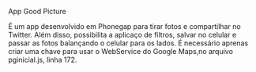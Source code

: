 App Good Picture

É um app desenvolvido em Phonegap para tirar fotos e compartilhar no Twitter. Além disso, possibilita a aplicaço de filtros, salvar no celular e passar as fotos balançando o celular para os lados. É necessário aprenas criar uma chave para usar o WebService do Google Maps,no arquivo pginicial.js, linha 172.
